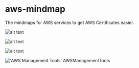 # aws-mindmap
The mindmaps for AWS services to get AWS Certificates easier.

![alt text](https://raw.githubusercontent.com/gitvani/aws-mindmap/master/images/AWS%20Network.jpg)

![alt text](https://raw.githubusercontent.com/gitvani/aws-mindmap/master/images/AWS%20Storage.jpg)

![alt text](https://raw.githubusercontent.com/gitvani/aws-mindmap/master/images/AWS%20Compute.jpg)

!['AWS Management Tools' AWSManagementTools](https://raw.githubusercontent.com/gitvani/aws-mindmap/master/images/AWS%20Management%20Tools.jpg)